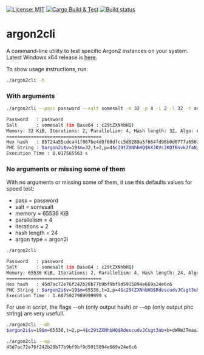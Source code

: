 [![License: MIT](https://img.shields.io/badge/License-MIT-green.svg)](https://opensource.org/licenses/MIT)
[![Cargo Build & Test](https://github.com/Antidote1911/argon2cli/actions/workflows/ci.yml/badge.svg)](https://github.com/Antidote1911/argon2cli/actions/workflows/ci.yml)
[![Build status](https://ci.appveyor.com/api/projects/status/nc2wba8qdi3yo0bm?svg=true)](https://ci.appveyor.com/project/Antidote1911/argon2cli)

# argon2cli
A command-line utility to test specific Argon2 instances on your system.  
Latest Windows x64 release is [here](https://github.com/Antidote1911/argon2cli/releases/latest).

To show usage instructions, run:
```bash
./argon2cli -h
```

### With arguments
```bash
./argon2cli --pass password --salt somesalt -m 32 -p 4 -i 2 -l 32 -t argon2i

Password   : password
Salt       : somesalt (in Base64 : c29tZXNhbHQ)
Memory: 32 KiB, Iterations: 2, Parallelism: 4, Hash length: 32, Algo: Argon2i)
===================================
Hex hash   : 85724a55cdca41f067be4d9f68dfcc5d0289a5f664fd96b0d6777a65672080ed
PHC String : $argon2i$v=19$m=32,t=2,p=4$c29tZXNhbHQ$hXJKVc3KQfBnvk2faN/MXQKJpfZk/Zaw1nd6ZWcggO0
Execution Time : 0.017565563 s
```

### No arguments or missing some of them
With no arguments or missing some of them, it use this defaults values for speed test:  
- pass = password  
- salt = somesalt
- memory = 65536 KiB
- parallelism = 4
- iterations = 2
- hash length = 24
- argon type = argon2i

```bash
./argon2cli

Password   : password
Salt       : somesalt (in Base64 : c29tZXNhbHQ)
Memory: 65536 KiB, Iterations: 2, Parallelism: 4, Hash length: 24, Algo: Argon2i)
===================================
Hex hash   : 45d7ac72e76f242b20b77b9bf9bf9d5915894e669a24e6c6
PHC String : $argon2i$v=19$m=65536,t=2,p=4$c29tZXNhbHQ$RdescudvJCsgt3ub+b+dWRWJTmaaJObG
Execution Time : 1.6075927989999999 s
```

For use in script, the flags --oh (only output hash) or --op (only output phc string) are very usefull.
```bash
./argon2cli --oh
$argon2i$v=19$m=65536,t=2,p=4$c29tZXNhbHQ$RdescudvJCsgt3ub+b+dWRWJTmaaJObG

./argon2cli --op
45d7ac72e76f242b20b77b9bf9bf9d5915894e669a24e6c6
```
